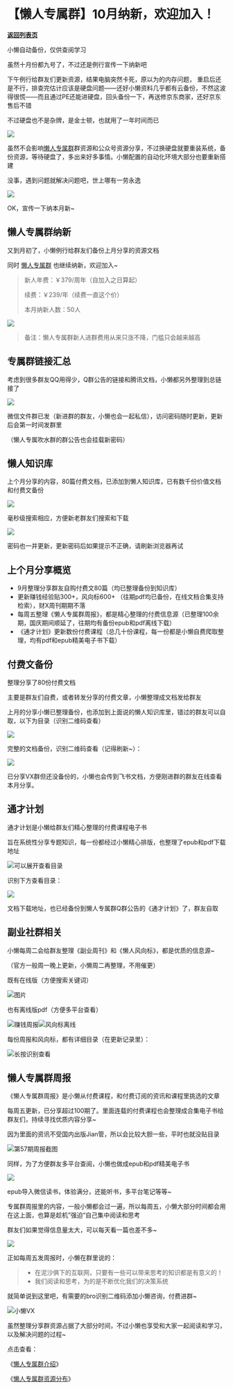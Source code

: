 # 【懒人专属群】10月纳新，欢迎加入！

[**返回列表页**](/gzh/懒人搜索)

小懒自动备份，仅供查阅学习

虽然十月份都九号了，不过还是例行宣传一下纳新吧

下午例行给群友们更新资源，结果电脑突然卡死，原以为的内存问题，
重启后还是不行，排查完估计应该是硬盘问题——还好小懒资料几乎都有云备份，不然这波得很慌——而且通过PE还能进硬盘，回头备份一下，再送修京东商家，还好京东售后不错

不过硬盘也不是杂牌，是金士顿，也就用了一年时间而已

![](https://mmbiz.qpic.cn/sz_mmbiz_png/BXJXNRRKQNJGhicicMmZicL7cjqaDsRALS8HxibxP94CQzV2AL105KQOlibENUxxBlpaVJDFp9X76VwyEax2sATqM7w/640?wx_fmt=png&from;=appmsg)

虽然不会影响[懒人专属群](https://mp.weixin.qq.com/s?__biz=MzkwNjE5NDYzOQ==&mid=2247493087&idx=1&sn=e147d983c4441e296ee9b0ae0cdf5716&scene=21#wechat_redirect)群资源和公众号资源分享，不过换硬盘就要重装系统，备份资源，等待硬盘了，多出来好多事情。小懒配置的自动化环境大部分也要重新搭建

没事，遇到问题就解决问题吧，世上哪有一劳永逸

![](https://mmbiz.qpic.cn/sz_mmbiz_jpg/BXJXNRRKQNJGhicicMmZicL7cjqaDsRALS8QQPvaOMqA8sdAxpngNW8PO3yrUFIzlSOtS2QhxTW6pVpSm2WurUOKw/640?wx_fmt=jpeg&from;=appmsg)

OK，宣传一下纳本月新~

## 懒人专属群纳新

又到月初了，小懒例行给群友们备份上月分享的资源文档

同时
[懒人专属群](https://mp.weixin.qq.com/s?__biz=MzkwNjE5NDYzOQ==&mid=2247491034&idx=1&sn=c40ba03680bbc22781c39c6818124cc6&scene=21#wechat_redirect)
也继续纳新，欢迎加入~

> 新人年费：￥379/周年（自加入之日算起）
>
> 续费：￥239/年（续费一直这个价）
>
> 本月纳新人数：50人

![](https://mmbiz.qpic.cn/sz_mmbiz_png/BXJXNRRKQNL2TXGXG4RpnR4Oa6BBiaMafcicNzVIMy2BZagKPXf95Tj9OCNzdtlyxqluSfibjAlOCejsg2rXxJ18A/640?wx_fmt=png&from;=appmsg&wxfrom;=5&wx;_lazy=1&wx;_co=1)

> 备注：懒人专属群新人进群费用从来只涨不降，门槛只会越来越高

## 专属群链接汇总

考虑到很多群友QQ用得少，Q群公告的链接和腾讯文档，小懒都另外整理到总链接了

![](https://mmbiz.qpic.cn/sz_mmbiz_png/BXJXNRRKQNJGhicicMmZicL7cjqaDsRALS8dkewKv21hhp8VibLP3PAVic7YwNuHBHMneib9lUPicfbEtRAFa3Atr15Fw/640?wx_fmt=png&from;=appmsg)

微信文件群已发（新进群的群友，小懒也会一起私信），访问密码随时更新，更新后会第一时间发群里

（懒人专属吹水群的群公告也会挂载新密码）

## 懒人知识库

上个月分享的内容，80篇付费文档，已添加到懒人知识库，已有数千份价值文档和付费文备份

![](https://mmbiz.qpic.cn/sz_mmbiz_gif/BXJXNRRKQNKyic6pSC4FFZRPsU3bJWwbz3181UoqsloqGbhFM6rjaxStRCZswWiaBkC2e8085Y9Gz2kSNoZI4shg/640?wx_fmt=gif&from;=appmsg&wxfrom;=5&wx;_lazy=1&wx;_co=1)

毫秒级搜索相应，方便新老群友们搜索和下载

![](https://mmbiz.qpic.cn/sz_mmbiz_gif/BXJXNRRKQNKyic6pSC4FFZRPsU3bJWwbzZcCm49aygmTprwicnZicEcicosKvJDpfricktPpK9PGBibR82doiaG3f0ESw/640?wx_fmt=gif&from;=appmsg&wxfrom;=5&wx;_lazy=1&wx;_co=1)

密码也一并更新，更新密码后如果提示不正确，请刷新浏览器再试

## 上个月分享概览

  * 9月整理分享群友自购付费文80篇（均已整理备份到知识库）
  * 更新赚钱经验贴300+，风向标600+ （往期pdf均已备份，在线文档合集支持检索），财X周刊期期不落
  * 每周五整理《懒人专属群周报》，都是精心整理的付费信息源（已整理100余期，国庆期间顺延了，往期均有备份epub和pdf离线下载）
  * 《通才计划》更新数份付费课程（总几十份课程，每一份都是小懒自费爬取整理，均有pdf和epub精美电子书下载）

## 付费文备份

整理分享了80份付费文档

主要是群友们自费，或者转发分享的付费文章，小懒整理成文档发给群友

上月的分享小懒已整理备份，也添加到上面说的懒人知识库里，错过的群友可以自取，以下为目录（识别二维码查看）

![](https://mmbiz.qpic.cn/sz_mmbiz_png/BXJXNRRKQNIMWMdmhZsE4rIurGBZ91icFFk6towfesfK6ibBktNrcUuZZ7Jubh9sic4SLPQJibHJAAWModK1DBfPicg/640?wx_fmt=other&from;=appmsg&tp;=webp&wxfrom;=5&wx;_lazy=1&wx;_co=1)

完整的文档备份，识别二维码查看（记得刷新~）：

![](https://mmbiz.qpic.cn/sz_mmbiz_png/BXJXNRRKQNJsz63cfklUia8jpvia2WCF5CvOJz5RDQwuTaPU05Mv4jnTxFib0OUibicdlBhwEJQvCib9wMAiaGOPgBp4Q/640?wx_fmt=png&from;=appmsg)

已分享VX群但还没备份的，小懒也会传到飞书文档，方便刚进群的群友在线查看本月分享。

## 通才计划

通才计划是小懒给群友们精心整理的付费课程电子书

旨在系统性分享专题知识，每一份都经过小懒精心排版，也整理了epub和pdf下载地址

![](https://mmbiz.qpic.cn/mmbiz_gif/Rmd3GnW8BRtsKibZpfYMHOqXiaJ7miaIR8mnIvIdtFNdiccCpbUjYGy53ULVvVXT9tj3rAsOgNB3mKjO8fJyocaywA/640?wx_fmt=gif&wxfrom;=5&wx;_lazy=1)可以展开查看目录

识别下方查看目录：

![](https://mmbiz.qpic.cn/sz_mmbiz_png/BXJXNRRKQNJsz63cfklUia8jpvia2WCF5C3hzWOo4EhBnok7greInJibH7IlzwcSDyoZWqibCsIyZ4tJMncgkVwFEw/640?wx_fmt=png&from;=appmsg)

文档下载地址，也已经备份到懒人专属群Q群公告的《通才计划》了，群友自取

## 副业社群相关

小懒每周二会给群友整理《副业周刊》和《懒人风向标》，都是优质的信息源~

（官方一般周一晚上更新，小懒周二再整理，不用催更）

既有在线版（方便搜索关键词）

![](https://mmbiz.qpic.cn/mmbiz_gif/Rmd3GnW8BRtsKibZpfYMHOqXiaJ7miaIR8mNSmpEo6Cxn9zJ8xScbJOt3M4W0lLmegp6nrSAIwzQYK1IIElPBUBew/640?wx_fmt=gif&wxfrom;=5&wx;_lazy=1)图片

也有离线版pdf（方便多平台查看）

![](https://mmbiz.qpic.cn/sz_mmbiz_png/BXJXNRRKQNJb3o4zicxngdlcf3hBllwlwhM0GYGZ7j3Nx061iccSM0HtHDYN92eRScp2hrnlicqBIg9lyj4Su1ILw/640?wx_fmt=png&wxfrom;=5&wx;_lazy=1&wx;_co=1)赚钱周报![](https://mmbiz.qpic.cn/mmbiz_gif/Rmd3GnW8BRtsKibZpfYMHOqXiaJ7miaIR8mgOH5XNjXvoDyicP2wHoY4peZuIQyA7Vzd4jCxg6e8NNoiclX0ARC9KEg/640?wx_fmt=gif&wxfrom;=5&wx;_lazy=1)风向标离线

每份周报和风向标，都有详细目录（在更新记录里）：

![](https://mmbiz.qpic.cn/sz_mmbiz_png/BXJXNRRKQNIomCouFZiapmAXaficBdUN9ypsAgXxBA3fE1iaY87FS91Zmk0rM64BzicXnnUQlXNMx8sFzzXFKdERlQ/640?wx_fmt=png&from;=appmsg)长按识别查看

## 懒人专属群周报

《懒人专属群周报》是小懒从付费课程，和付费订阅的资讯和课程里挑选的文章

每周五更新，已分享超过100期了。里面连载的付费课程也会整理成合集电子书给群友们，持续寻找优质内容分享~

因为里面的资讯不受国内出版Jian管，所以会比较大胆一些，平时也就没贴目录

![](https://mmbiz.qpic.cn/sz_mmbiz_png/BXJXNRRKQNJGhicicMmZicL7cjqaDsRALS8nxZAAQCRVI0ibVULib1GSqicZ0icOknsrbGUBPYgJcDeZeIAhwqCeeV3eg/640?wx_fmt=png&from;=appmsg)第57期周报截图

同样，为了方便群友多平台查阅，小懒也做成epub和pdf精美电子书

![](https://mmbiz.qpic.cn/mmbiz_png/Rmd3GnW8BRtsKibZpfYMHOqXiaJ7miaIR8mHKDqzu9zTSMCVhMJEFmZwvxnV1CUk5bXiaNpnX7L68800sgQBl0SFfw/640?wx_fmt=png&wxfrom;=5&wx;_lazy=1&wx;_co=1)

epub导入微信读书，体验满分，还能听书，多平台笔记等等~

专属群周报里的内容，一般小懒都会过一遍，所以每周五，小懒大部分时间都会用在这上面，也算是趁机”强迫“自己集中阅读和思考

群友们如果觉得信息量太大，可以每天看一篇也差不多~

![](https://mmbiz.qpic.cn/mmbiz_png/Rmd3GnW8BRtsKibZpfYMHOqXiaJ7miaIR8mRFqHgFl9xv1Ngjic1pb5aTUhcuoOJvajkpV1GqPuA48uibtwoccQoSAg/640?wx_fmt=png&wxfrom;=5&wx;_lazy=1&wx;_co=1)

正如每周五发周报时，小懒在群里说的：

>   * 在泥沙俱下的互联网，只要有一些可以带来思考的知识都是有意义的！
>   * 我们阅读和思考，为的是不断优化我们的决策系统
>

就简单说到这里吧，有需要的bro识别二维码添加小懒咨询，付费进群~

![](https://mmbiz.qpic.cn/mmbiz_png/Rmd3GnW8BRvWiahyNGrzv3h118eK0cf5uenMNdz3tDVHw5icdPwfWpqQ80AclQtuBQRyvOiaIjeNAG67V6VudyKXg/640?wxfrom=5&wx;_fmt=png&wx;_lazy=1&wx;_co=1)小懒VX

虽然整理分享群资源占据了大部分时间，不过小懒也享受和大家一起阅读和学习，以及解决问题的过程~

点击查看：

《[懒人专属群介绍](http://mp.weixin.qq.com/s?__biz=MzkwNjE5NDYzOQ==&mid=2247493087&idx=1&sn=e147d983c4441e296ee9b0ae0cdf5716&chksm=c0ee9e7ff799176970014f0717eb1f20bd39f8f3075dda6d8d08eb20ab6cca2a656dab56bbc1&scene=21#wechat_redirect)》

《[懒人专属群资源分布](https://mp.weixin.qq.com/s?__biz=MzkwNjE5NDYzOQ==&mid=2247486387&idx=1&sn=6f08a00bf11a6e0cf8a32f9f11ec25dc&scene=21#wechat_redirect)》

